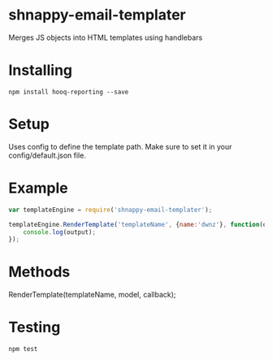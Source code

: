 shnappy-email-templater
=======================

Merges JS objects into HTML templates using handlebars

Installing
==========

```
npm install hooq-reporting --save
```

Setup
=====

Uses config to define the template path. Make sure to set it in your config/default.json file.

Example
=======

```javascript
var templateEngine = require('shnappy-email-templater');

templateEngine.RenderTemplate('templateName', {name:'dwnz'}, function(output){
    console.log(output);
});

```

Methods
=======

RenderTemplate(templateName, model, callback);

Testing
=======

```
npm test
```